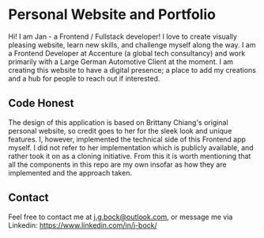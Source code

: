 # Personal Website and Portfolio

Hi! I am Jan - a Frontend / Fullstack developer! I love to create visually pleasing website, learn new skills, and challenge myself along the way. I am a Frontend Developer at Accenture (a global tech consultancy) and work primarily with a Large German Automotive Client at the moment. I am creating this website to have a digital presence; a place to add my creations and a hub for people to reach out if interested. 

## Code Honest
The design of this application is based on Brittany Chiang's original personal website, so credit goes to her for the sleek look and unique features. I, however, implemented the technical side of this Frontend app myself. I did not refer to her implementation which is publicly available, and rather took it on as a cloning initiative. From this it is worth mentioning that all the components in this repo are my own insofar as how they are implemented and the approach taken. 

## Contact
Feel free to contact me at j.g.bock@outlook.com, or message me via Linkedin: https://www.linkedin.com/in/j-bock/
